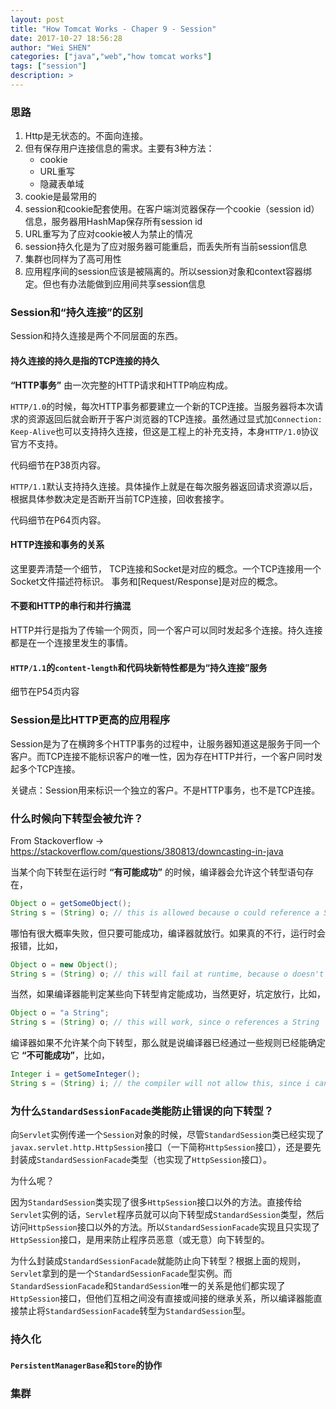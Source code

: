 ```yaml
---
layout: post
title: "How Tomcat Works - Chaper 9 - Session"
date: 2017-10-27 18:56:28
author: "Wei SHEN"
categories: ["java","web","how tomcat works"]
tags: ["session"]
description: >
---
```


### 思路
1. Http是无状态的。不面向连接。
2. 但有保存用户连接信息的需求。主要有3种方法：
    * cookie
    * URL重写
    * 隐藏表单域
3. cookie是最常用的
4. session和cookie配套使用。在客户端浏览器保存一个cookie（session id）信息，服务器用HashMap保存所有session id
5. URL重写为了应对cookie被人为禁止的情况
6. session持久化是为了应对服务器可能重启，而丢失所有当前session信息
7. 集群也同样为了高可用性
8. 应用程序间的session应该是被隔离的。所以session对象和context容器绑定。但也有办法能做到应用间共享session信息

### Session和“持久连接”的区别
Session和持久连接是两个不同层面的东西。


#### 持久连接的持久是指的TCP连接的持久
**“HTTP事务”** 由一次完整的HTTP请求和HTTP响应构成。

`HTTP/1.0`的时候，每次HTTP事务都要建立一个新的TCP连接。当服务器将本次请求的资源返回后就会断开于客户浏览器的TCP连接。虽然通过显式加`Connection: Keep-Alive`也可以支持持久连接，但这是工程上的补充支持，本身`HTTP/1.0`协议官方不支持。

代码细节在P38页内容。

`HTTP/1.1`默认支持持久连接。具体操作上就是在每次服务器返回请求资源以后，根据具体参数决定是否断开当前TCP连接，回收套接字。

代码细节在P64页内容。

#### HTTP连接和事务的关系
这里要弄清楚一个细节，
TCP连接和Socket是对应的概念。一个TCP连接用一个Socket文件描述符标识。
事务和[Request/Response]是对应的概念。

#### 不要和HTTP的串行和并行搞混
HTTP并行是指为了传输一个网页，同一个客户可以同时发起多个连接。持久连接都是在一个连接里发生的事情。

#### `HTTP/1.1`的`content-length`和代码块新特性都是为“持久连接”服务
细节在P54页内容

### Session是比HTTP更高的应用程序
Session是为了在横跨多个HTTP事务的过程中，让服务器知道这是服务于同一个客户。而TCP连接不能标识客户的唯一性，因为存在HTTP并行，一个客户同时发起多个TCP连接。

关键点：Session用来标识一个独立的客户。不是HTTP事务，也不是TCP连接。

### 什么时候向下转型会被允许？
From Stackoverflow -> <https://stackoverflow.com/questions/380813/downcasting-in-java>

当某个向下转型在运行时 **“有可能成功”** 的时候，编译器会允许这个转型语句存在，
```java
Object o = getSomeObject();
String s = (String) o; // this is allowed because o could reference a String
```
哪怕有很大概率失败，但只要可能成功，编译器就放行。如果真的不行，运行时会报错，比如，
```java
Object o = new Object();
String s = (String) o; // this will fail at runtime, because o doesn't reference a String
```
当然，如果编译器能判定某些向下转型肯定能成功，当然更好，坑定放行，比如，
```java
Object o = "a String";
String s = (String) o; // this will work, since o references a String
```
编译器如果不允许某个向下转型，那么就是说编译器已经通过一些规则已经能确定它 **“不可能成功”**，比如，
```java
Integer i = getSomeInteger();
String s = (String) i; // the compiler will not allow this, since i can never reference a String.
```

### 为什么`StandardSessionFacade`类能防止错误的向下转型？
向`Servlet`实例传递一个`Session`对象的时候，尽管`StandardSession`类已经实现了`javax.servlet.http.HttpSession`接口（一下简称`HttpSession`接口），还是要先封装成`StandardSessionFacade`类型（也实现了`HttpSession`接口）。

为什么呢？

因为`StandardSession`类实现了很多`HttpSession`接口以外的方法。直接传给`Servlet`实例的话，`Servlet`程序员就可以向下转型成`StandardSession`类型，然后访问`HttpSession`接口以外的方法。所以`StandardSessionFacade`实现且只实现了`HttpSession`接口，是用来防止程序员恶意（或无意）向下转型的。

为什么封装成`StandardSessionFacade`就能防止向下转型？根据上面的规则，`Servlet`拿到的是一个`StandardSessionFacade`型实例。而`StandardSessionFacade`和`StandardSession`唯一的关系是他们都实现了`HttpSession`接口，但他们互相之间没有直接或间接的继承关系，所以编译器能直接禁止将`StandardSessionFacade`转型为`StandardSession`型。


### 持久化

#### `PersistentManagerBase`和`Store`的协作

### 集群
